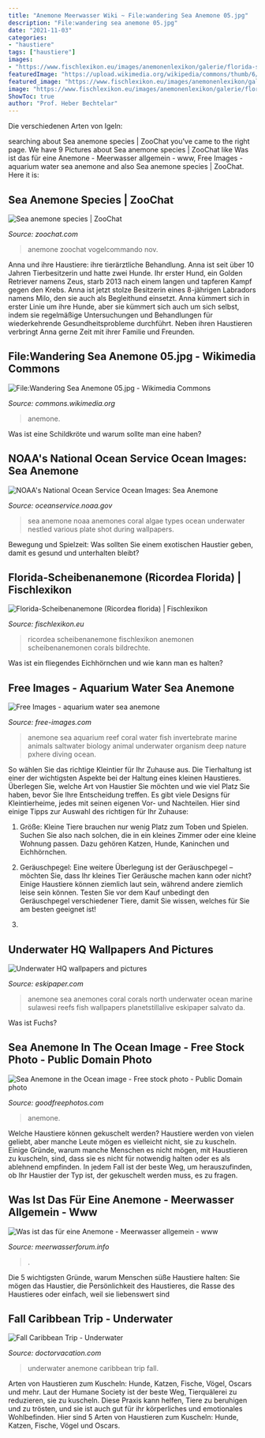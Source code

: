 ```yaml
---
title: "Anemone Meerwasser Wiki ~ File:wandering Sea Anemone 05.jpg"
description: "File:wandering sea anemone 05.jpg"
date: "2021-11-03"
categories:
- "haustiere"
tags: ["haustiere"]
images:
- "https://www.fischlexikon.eu/images/anemonenlexikon/galerie/florida-scheibenanemone-01.jpg"
featuredImage: "https://upload.wikimedia.org/wikipedia/commons/thumb/6/67/Wandering_Sea_Anemone_05.jpg/800px-Wandering_Sea_Anemone_05.jpg"
featured_image: "https://www.fischlexikon.eu/images/anemonenlexikon/galerie/florida-scheibenanemone-01.jpg"
image: "https://www.fischlexikon.eu/images/anemonenlexikon/galerie/florida-scheibenanemone-01.jpg"
ShowToc: true
author: "Prof. Heber Bechtelar"
---
```



Die verschiedenen Arten von Igeln:

	

		
searching about Sea anemone species | ZooChat you've came to the right page. We have 9 Pictures about Sea anemone species | ZooChat like Was ist das für eine Anemone - Meerwasser allgemein - www, Free Images - aquarium water sea anemone and also Sea anemone species | ZooChat. Here it is:
		
    
## Sea Anemone Species | ZooChat

<img loading=lazy src="https://www.zoochat.com/community/media/sea-anemone-species.241458/full?d=1384097624" onerror="this.onerror=null;this.src='https://tse3.mm.bing.net/th?id=OIP.8RX0kig_5G4oaYN1nTO2cgHaGi&amp;pid=15.1';" alt="Sea anemone species | ZooChat">

_Source: zoochat.com_

>anemone zoochat vogelcommando nov. 

	

Anna und ihre Haustiere: ihre tierärztliche Behandlung.
Anna ist seit über 10 Jahren Tierbesitzerin und hatte zwei Hunde. Ihr erster Hund, ein Golden Retriever namens Zeus, starb 2013 nach einem langen und tapferen Kampf gegen den Krebs. Anna ist jetzt stolze Besitzerin eines 8-jährigen Labradors namens Milo, den sie auch als Begleithund einsetzt. Anna kümmert sich in erster Linie um ihre Hunde, aber sie kümmert sich auch um sich selbst, indem sie regelmäßige Untersuchungen und Behandlungen für wiederkehrende Gesundheitsprobleme durchführt. Neben ihren Haustieren verbringt Anna gerne Zeit mit ihrer Familie und Freunden.

    
## File:Wandering Sea Anemone 05.jpg - Wikimedia Commons

<img loading=lazy src="https://upload.wikimedia.org/wikipedia/commons/thumb/6/67/Wandering_Sea_Anemone_05.jpg/800px-Wandering_Sea_Anemone_05.jpg" onerror="this.onerror=null;this.src='https://tse3.mm.bing.net/th?id=OIP.g3j5kc9jHdB3WhygBOBDDgHaFj&amp;pid=15.1';" alt="File:Wandering Sea Anemone 05.jpg - Wikimedia Commons">

_Source: commons.wikimedia.org_

>anemone. 

	

Was ist eine Schildkröte und warum sollte man eine haben?

    
## NOAA&#039;s National Ocean Service Ocean Images: Sea Anemone

<img loading=lazy src="http://oceanservice.noaa.gov/gallery/usvi-anemone_b.jpg" onerror="this.onerror=null;this.src='https://tse2.mm.bing.net/th?id=OIP.E0Wi3oH6PJuknhPGxh87NAHaFj&amp;pid=15.1';" alt="NOAA&#039;s National Ocean Service Ocean Images: Sea Anemone">

_Source: oceanservice.noaa.gov_

>sea anemone noaa anemones coral algae types ocean underwater nestled various plate shot during wallpapers. 

	

Bewegung und Spielzeit: Was sollten Sie einem exotischen Haustier geben, damit es gesund und unterhalten bleibt?

    
## Florida-Scheibenanemone (Ricordea Florida) | Fischlexikon

<img loading=lazy src="https://www.fischlexikon.eu/images/anemonenlexikon/galerie/florida-scheibenanemone-01.jpg" onerror="this.onerror=null;this.src='https://tse3.mm.bing.net/th?id=OIP.OKj1lydtPHEqmY1WvQd5kwHaFj&amp;pid=15.1';" alt="Florida-Scheibenanemone (Ricordea florida) | Fischlexikon">

_Source: fischlexikon.eu_

>ricordea scheibenanemone fischlexikon anemonen scheibenanemonen corals bildrechte. 

	

Was ist ein fliegendes Eichhörnchen und wie kann man es halten?

    
## Free Images - Aquarium Water Sea Anemone

<img loading=lazy src="https://free-images.com/or/4598/aquarium_water_sea_anemone.jpg" onerror="this.onerror=null;this.src='https://tse3.mm.bing.net/th?id=OIP.l-DdVeZWCOsgGoanyRDtugHaHa&amp;pid=15.1';" alt="Free Images - aquarium water sea anemone">

_Source: free-images.com_

>anemone sea aquarium reef coral water fish invertebrate marine animals saltwater biology animal underwater organism deep nature pxhere diving ocean. 

	

So wählen Sie das richtige Kleintier für Ihr Zuhause aus.
Die Tierhaltung ist einer der wichtigsten Aspekte bei der Haltung eines kleinen Haustieres. Überlegen Sie, welche Art von Haustier Sie möchten und wie viel Platz Sie haben, bevor Sie Ihre Entscheidung treffen. Es gibt viele Designs für Kleintierheime, jedes mit seinen eigenen Vor- und Nachteilen. Hier sind einige Tipps zur Auswahl des richtigen für Ihr Zuhause:
1. Größe: Kleine Tiere brauchen nur wenig Platz zum Toben und Spielen. Suchen Sie also nach solchen, die in ein kleines Zimmer oder eine kleine Wohnung passen. Dazu gehören Katzen, Hunde, Kaninchen und Eichhörnchen.

2. Geräuschpegel: Eine weitere Überlegung ist der Geräuschpegel – möchten Sie, dass Ihr kleines Tier Geräusche machen kann oder nicht? Einige Haustiere können ziemlich laut sein, während andere ziemlich leise sein können. Testen Sie vor dem Kauf unbedingt den Geräuschpegel verschiedener Tiere, damit Sie wissen, welches für Sie am besten geeignet ist!

3.

    
## Underwater HQ Wallpapers And Pictures

<img loading=lazy src="http://eskipaper.com/images/sea-anemone-1.jpg" onerror="this.onerror=null;this.src='https://tse3.mm.bing.net/th?id=OIP.9QqHriGPT_DlgVv-RYjyWgHaFj&amp;pid=15.1';" alt="Underwater HQ wallpapers and pictures">

_Source: eskipaper.com_

>anemone sea anemones coral corals north underwater ocean marine sulawesi reefs fish wallpapers planetstillalive eskipaper salvato da. 

	

Was ist Fuchs?

    
## Sea Anemone In The Ocean Image - Free Stock Photo - Public Domain Photo

<img loading=lazy src="https://ak8.picdn.net/shutterstock/videos/1044096538/thumb/1.jpg" onerror="this.onerror=null;this.src='https://tse4.mm.bing.net/th?id=OIP.ytiqVQBKOrvsVb20J1DadAHaEK&amp;pid=15.1';" alt="Sea Anemone in the Ocean image - Free stock photo - Public Domain photo">

_Source: goodfreephotos.com_

>anemone. 

	

Welche Haustiere können gekuschelt werden?
Haustiere werden von vielen geliebt, aber manche Leute mögen es vielleicht nicht, sie zu kuscheln. Einige Gründe, warum manche Menschen es nicht mögen, mit Haustieren zu kuscheln, sind, dass sie es nicht für notwendig halten oder es als ablehnend empfinden. In jedem Fall ist der beste Weg, um herauszufinden, ob Ihr Haustier der Typ ist, der gekuschelt werden muss, es zu fragen.

    
## Was Ist Das Für Eine Anemone - Meerwasser Allgemein - Www

<img loading=lazy src="https://www.meerwasserforum.info/index.php/Attachment/102728-15898955103395407158835366093092-jpg/" onerror="this.onerror=null;this.src='https://tse3.mm.bing.net/th?id=OIP.yceur06B1UpiptNtW0GnVwHaDm&amp;pid=15.1';" alt="Was ist das für eine Anemone - Meerwasser allgemein - www">

_Source: meerwasserforum.info_

>. 

	

Die 5 wichtigsten Gründe, warum Menschen süße Haustiere halten: Sie mögen das Haustier, die Persönlichkeit des Haustieres, die Rasse des Haustieres oder einfach, weil sie liebenswert sind

    
## Fall Caribbean Trip - Underwater

<img loading=lazy src="https://doctorvacation.com/bvi2009/underwater/Thumbnails/28.jpg" onerror="this.onerror=null;this.src='https://tse2.mm.bing.net/th?id=OIP.Uk88nzYuK9IV7KuZX78Y0QAAAA&amp;pid=15.1';" alt="Fall Caribbean Trip - Underwater">

_Source: doctorvacation.com_

>underwater anemone caribbean trip fall. 

	

Arten von Haustieren zum Kuscheln: Hunde, Katzen, Fische, Vögel, Oscars und mehr.
Laut der Humane Society ist der beste Weg, Tierquälerei zu reduzieren, sie zu kuscheln. Diese Praxis kann helfen, Tiere zu beruhigen und zu trösten, und sie ist auch gut für ihr körperliches und emotionales Wohlbefinden. Hier sind 5 Arten von Haustieren zum Kuscheln: Hunde, Katzen, Fische, Vögel und Oscars.

